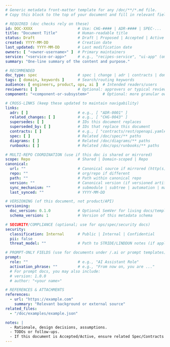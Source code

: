 ```yaml
---
# Generic metadata front‑matter template for any /doc/**/*.md file.
# Copy this block to the top of your document and fill in relevant fields.

# REQUIRED (doc checks rely on these)
id: DOC-XXXX                    # Use: CHG-#### | ADR-#### | SPEC-... | OPS-... | QLTY-... | PRMT-... | DOC-...
title: "Document Title"         # Human-readable title
status: Draft                   # Draft | Proposed | Accepted | Active | Deprecated | Superseded | Rejected
created: YYYY-MM-DD             # Creation date
last_updated: YYYY-MM-DD        # Last modification date
owners: [ "<owner-username>" ]  # Primary maintainers
service: "<service-or-app>"     # e.g., "recipes-service", "ui-app" (omit if N/A)
summary: "One-line summary of the content and purpose."

# RECOMMENDED
doc_type: spec                  # spec | change | adr | contracts | domain | quality | ops | overview | analytics | i18n | template | prompt | example | diagram
tags: [ domain, keywords ]      # Search/routing keywords
audience: [ engineers, product, ops, ai ]  # Intended readers/users
reviewers: [ ]                  # Optional: approvers or typical reviewers
component: "<component-or-subsystem>"      # Optional: more granular ownership

# CROSS-LINKS (keep these updated to maintain navigability)
links:
  adr: [ ]                      # e.g., [ "ADR-0001" ]
  related_changes: [ ]          # e.g., [ "CHG-0043" ]
  supersedes: [ ]               # IDs this document replaces
  superseded_by: [ ]            # IDs that replace this document
  contracts: [ ]                # e.g., [ "contracts/rest/openapi.yaml#/paths/~1items~1search" ]
  spec: [ ]                     # Related /doc/spec/** paths
  diagrams: [ ]                 # Related /doc/diagrams/** paths
  runbooks: [ ]                 # Related /doc/ops/runbooks/** paths

# MULTI-REPO COORDINATION (use if this doc is shared or mirrored)
scope: Repo                     # Shared | Domain-scoped | Repo
canonical:
  url: ""                       # Canonical source if mirrored (http(s) link)
  repo: ""                      # org/repo if different
  path: ""                      # Path within canonical repo
  version: ""                   # Canonical version (if versioned artifact)
  sync_mechanism: ""            # submodule | subtree | automation | manual
  last_synced: ""               # YYYY-MM-DD

# VERSIONING (of this document, not product/API)
versioning:
  doc_version: 0.1.0            # Optional SemVer for living docs/templates/prompts/specs
  schema_version: 1             # Version of this metadata schema

# SECURITY/COMPLIANCE (optional; use for ops/spec/security docs)
security:
  classification: Internal      # Public | Internal | Confidential
  pii: false
  threat_model: ""              # Path to STRIDE/LINDDUN notes (if applicable)

# PROMPT-ONLY FIELDS (use for documents under /.ai or prompt templates)
prompt:
  role: ""                      # e.g., "AI Assistant Role"
  activation_phrase: ""         # e.g., "From now on, you are ..."
  # For prompt docs, you may also include:
  # version: 1.0.0
  # author: "<your name>"

# REFERENCES & ATTACHMENTS
references:
  - url: "https://example.com"
    summary: "Relevant background or external source"
related_files:
  - "/doc/examples/example.json"

notes: |
  - Rationale, design decisions, assumptions.
  - TODOs or follow-ups.
  - If this document is Accepted/Active, ensure related Spec/Contracts are updated.
---
```

